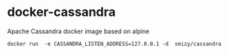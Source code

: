 # docker-cassandra

Apache Cassandra docker image based on alpine

```
docker run  -e CASSANDRA_LISTEN_ADDRESS=127.0.0.1 -d  smizy/cassandra 
```